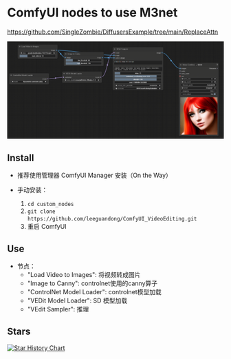 # ComfyUI nodes to use M3net

https://github.com/SingleZombie/DiffusersExample/tree/main/ReplaceAttn

![image](preview.png)

## Install

- 推荐使用管理器 ComfyUI Manager 安装（On the Way）

- 手动安装：
    1. `cd custom_nodes`
    2. `git clone https://github.com/leeguandong/ComfyUI_VideoEditing.git`
    3. 重启 ComfyUI


## Use

- 节点：
  - "Load Video to Images": 将视频转成图片   
  - "Image to Canny": controlnet使用的canny算子
  - "ControlNet Model Loader": controlnet模型加载
  - "VEDit Model Loader": SD 模型加载
  - "VEdit Sampler": 推理



## Stars 

[![Star History Chart](https://api.star-history.com/svg?repos=leeguandong/ComfyUI_VideoEditing&type=Date)](https://star-history.com/#leeguandong/ComfyUI_VideoEditing&Date)



